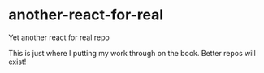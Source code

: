 # another-react-for-real
Yet another react for real repo

This is just where I putting my work through on the book. Better repos will exist!
